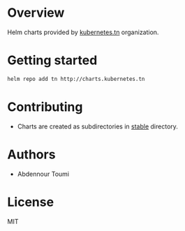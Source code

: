 # Overview

Helm charts provided by [kubernetes.tn](http://kubernetes.tn) organization.

# Getting started

```sh
helm repo add tn http://charts.kubernetes.tn
```

# Contributing

- Charts are created as subdirectories in [stable](./stable) directory.

# Authors

- Abdennour Toumi

# License

MIT